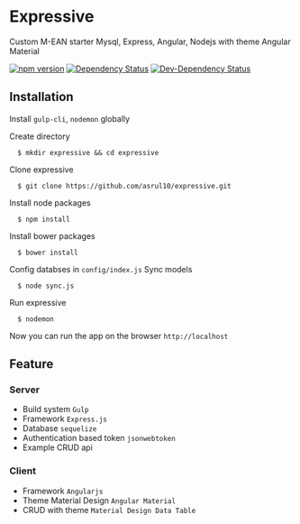 # Expressive
Custom M-EAN starter Mysql, Express, Angular, Nodejs with theme Angular Material

[![npm version](https://img.shields.io/npm/v/expressive-angular.svg)](https://www.npmjs.com/package/expressive-angular)
[![Dependency Status](https://img.shields.io/david/asrul10/expressive.svg)](https://github.com/asrul10/expressive)
[![Dev-Dependency Status](https://img.shields.io/david/dev/asrul10/expressive.svg)](https://github.com/asrul10/expressive)

## Installation
Install `gulp-cli`, `nodemon` globally

Create directory
```
  $ mkdir expressive && cd expressive
```

Clone expressive
```
  $ git clone https://github.com/asrul10/expressive.git
```

Install node packages
```
  $ npm install
```

Install bower packages
```
  $ bower install
```

Config databses in `config/index.js`
Sync models
```
  $ node sync.js
```

Run expressive
```
  $ nodemon
```

Now you can run the app on the browser `http://localhost`

## Feature

### Server
  - Build system `Gulp`
  - Framework `Express.js`
  - Database `sequelize`
  - Authentication based token `jsonwebtoken`
  - Example CRUD api

### Client
  - Framework `Angularjs`
  - Theme Material Design `Angular Material`
  - CRUD with theme `Material Design Data Table`
